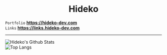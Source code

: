 <div align="center">
    <h1>Hideko</h1>
</div>

`Portfolio` **https://hideko-dev.com**
<br>
`Links` **https://links.hideko-dev.com**

----
![Hideko's Github Stats](https://github-readme-stats.vercel.app/api?username=hideko-dev&show_icons=true&bg_color=00000000&border_color=313131)
<br>
![Top Langs](https://github-readme-stats.vercel.app/api/top-langs/?username=hideko-dev&layout=compact&bg_color=00000000&border_color=313131&text_bold=true)
